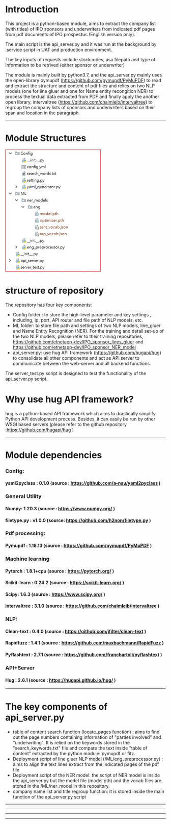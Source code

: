 # Introduction

This project is a python-based module, aims to extract the company list (with titles) of IPO sponsors and underwriters from indicated pdf pages from pdf documents of IPO prospectus (English version only).

The main script is the api_server.py and it was run at the background by .service script in UAT and production environment. 

The key inputs of requests include stockcodes, asa filepath and type of information to be retrived (either sponsor or underwriter)

The module is mainly built by python3.7, and the api_server.py mainly uses the open-library pymupdf (https://github.com/pymupdf/PyMuPDF) to read and extract the structure and content of pdf files and relies on two NLP models (one for line gluer  and one for Name entity recongition NER) to process the textual data extracted from PDF and finally apply the another open library, intervaltree (https://github.com/chaimleib/intervaltree) to regroup the company lists of sponsors and underwriters based on their span and location in the paragraph.

--------------------------------------------------------------------------------------------------------------------------------------------------------------------------

# **Module Structures**
![](pic/structure.JPG)

# structure of repository

The repository has four key components:
- Config folder : to store the high-level parameter and key settings , including, ip, port, API router and file path of NLP models, etc.
- ML folder: to store file path and settings of two NLP models, line_gluer and Name Entity Recognition (NER). For the training and detail set-up of the two NLP models, please refer to their training repositories, https://github.com/etnetapp-dev/IPO_sponsor_lines_gluer  and https://github.com/etnetapp-dev/IPO_sponsor_NER_model 
- api_server.py: use hug API framework (https://github.com/hugapi/hug) to consolidate all other components and act as API server to communicate between the web-server and all backend functions.

The server_test.py script is designed to test the functionality of the api_server.py script. 

# Why use hug API framework?
hug is a python-based API framework which aims to drastically simplify Python API development process. Besides, it can easily be run by other WSGI based servers (please refer to the github repository :https://github.com/hugapi/hug )



--------------------------------------------------------------------------------------------------------------------------------------------------------------------------
# **Module dependencies** 
### Config:
#### yaml2pyclass : 0.1.0 (source : https://github.com/a-nau/yaml2pyclass  )

### General Utility
#### Numpy: 1.20.3 (source : https://www.numpy.org/ )
#### filetype.py : v1.0.0 (source:  https://github.com/h2non/filetype.py )

### Pdf processing:
#### Pymupdf : 1.18.13 (source : https://github.com/pymupdf/PyMuPDF )

### Machine learning
#### Pytorch : 1.8.1+cpu (source : https://pytorch.org/  )
#### Scikit-learn : 0.24.2 (source : https://scikit-learn.org/ )
#### Scipy: 1.6.3 (source : https://www.scipy.org/ )
#### intervaltree : 3.1.0 (source : https://github.com/chaimleib/intervaltree )

### NLP:
#### Clean-text : 0.4.0 (source : https://github.com/jfilter/clean-text )
#### Rapidfuzz : 1.4.1 (source : https://github.com/maxbachmann/RapidFuzz )
#### Pyflashtext : 2.7.1  (source :  https://github.com/francbartoli/pyflashtext )

### API+Server
#### Hug : 2.6.1 (source : https://hugapi.github.io/hug/ )

--------------------------------------------------------------------------------------------------------------------------------------------------------------------------
# The key components of api_server.py
- table of content search function (locate_pages function) : aims to find out the page numbers containing information of "parties involved" and "underwriting". It is relied on the keywords stored in the "search_keywords.txt" file and compare the text inside "table of content" extracted by the python module: pymupdf or fitz.
- Deployment script of line gluer NLP model (/ML/eng_preprocessor.py) : aims to align the text lines extract from the indicated pages of the pdf file
- Deployment script of the NER model: the script of NER model is inside the api_server.py but the model file (model.pth) and the vocab files are stored in the /ML/ner_model in this repository. 
- company name list and title regroup function: it is stored inside the main function of the api_server.py script



--------------------------------------------------------------------------------------------------------------------------------------------------------------------------



--------------------------------------------------------------------------------------------------------------------------------------------------------------------------



--------------------------------------------------------------------------------------------------------------------------------------------------------------------------



--------------------------------------------------------------------------------------------------------------------------------------------------------------------------
